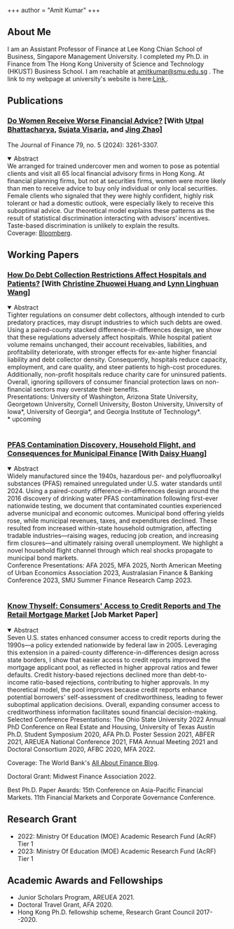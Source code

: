 +++
author = "Amit Kumar"
+++
## About Me
I am an Assistant Professor of Finance at Lee Kong Chian School of Business, Singapore Management University. I completed my Ph.D. in Finance from The Hong Kong University of Science and Technology (HKUST) Business School. I am reachable at amitkumar@smu.edu.sg . The link to my  webpage at university's website is here:<a href=https://business.smu.edu.sg/faculty/profile/6446/amit-kumar target="_blank">Link </a>.




## Publications
### <a href="https://onlinelibrary.wiley.com/doi/full/10.1111/jofi.13366" target="_blank"><span class=titlelink>Do Women Receive Worse Financial Advice?</span></a> <span class=author>[With </span> <a href=https://ubhattac.people.ust.hk target=_blank><span class=author>Utpal Bhattacharya,</span></a> <a href=https://www.bayes.city.ac.uk/faculties-and-research/experts/sujata-visaria target=_blank><span class=author>Sujata Visaria,</span></a> <span class=author> and </span><a href=https://www.polyu.edu.hk/en/af/people/academic-staff/dr-jing-zhao/ target=_blank><span class=author>Jing Zhao]</span></a>
<div class=p2>The Journal of Finance 79, no. 5 (2024): 3261-3307.</div>
<p></p>
<details open><summary>Abstract</summary>
<div class=conference>
We arranged for trained undercover men and women to pose as potential clients and visit all 65 local financial advisory firms in Hong Kong. At financial planning firms, but not at securities firms, women were more likely than men to receive advice to buy only individual or only local securities. Female clients who signaled that they were highly confident, highly risk tolerant or had a domestic outlook, were especially likely to receive this suboptimal advice. Our theoretical model explains these patterns as the result of statistical discrimination interacting with advisors’ incentives. Taste-based discrimination is unlikely to explain the results.
</div>
</details>
   
<div class=p2>Coverage: <a href = https://www.bloomberg.com/news/articles/2020-09-05/financial-advisers-give-women-worse-advice-than-men-in-hong-kong target="_blank">Bloomberg</a>.</div>



## Working Papers
### <a href="https://papers.ssrn.com/abstract_id=5374274" target="_blank"> <span class=titlelink>How Do Debt Collection Restrictions Affect Hospitals and Patients?</span></a> <span class=author>[With </span><a href=https://www.huangchristine.com/ target=_blank><span class=author>Christine Zhuowei Huang </span></a><span class=author>and </span><a href=https://discovery.nus.edu.sg/29498-lynn-linghuan-wang target=_blank><span class=author>Lynn Linghuan Wang]</span></a>
<p></p>
<details open><summary>Abstract</summary>
<div class=conference>
Tighter regulations on consumer debt collectors, although intended to curb predatory practices, may disrupt industries to which such debts are owed. Using a paired-county stacked difference-in-differences design, we show that these regulations adversely affect hospitals. While hospital patient volume remains unchanged, their account receivables, liabilities, and profitability deteriorate, with stronger effects for ex-ante higher financial liability and debt collector density. Consequently, hospitals reduce capacity, employment, and care quality, and steer patients to high-cost procedures. Additionally, non-profit hospitals reduce charity care for uninsured patients. Overall, ignoring spillovers of consumer financial protection laws on non-financial sectors may overstate their benefits.
</div>
</details>
<div class=p2>Presentations: University of Washington, Arizona State University, Georgetown University, Cornell University, Boston University, University of Iowa*, University of Georgia*, and Georgia Institute of Technology*.
<br>* upcoming
</div>
<br>


### <a href="https://papers.ssrn.com/abstract_id=3821639" target="_blank"><span class=titlelink>PFAS Contamination Discovery, Household Flight, and Consequences for Municipal Finance</span></a> <span class=author>[With </span> <a href="https://www.ssrn.com/author=1464447" target="_blank"><span class=author>Daisy Huang]</a></span>
<p></p>
<details open><summary>Abstract</summary>
<div class=conference>
Widely manufactured since the 1940s, hazardous per- and polyfluoroalkyl substances (PFAS) remained unregulated under U.S. water standards until 2024. Using a paired-county difference-in-differences design around the 2016 discovery of drinking water PFAS contamination following first-ever nationwide testing, we document that contaminated counties experienced adverse municipal and economic outcomes. Municipal bond offering yields rose, while municipal revenues, taxes, and expenditures declined. These resulted from increased within-state household outmigration, affecting tradable industries—raising wages, reducing job creation, and increasing firm closures—and ultimately raising overall unemployment. We highlight a novel household flight channel through which real shocks propagate to municipal bond markets.
</div>
</details>
<div class=p2>Conference Presentations: AFA 2025, MFA 2025, North American Meeting of Urban Economics Association 2023, Australasian Finance & Banking Conference 2023, SMU Summer Finance Research Camp 2023.
<!--<br>* <i>scheduled</i>-->
</div>
<br>

### <a href="https://papers.ssrn.com/abstract_id=3732853" target="_blank"><span class=titlelink>Know Thyself: Consumers' Access to Credit Reports and The Retail Mortgage Market</span></a> [Job Market Paper]
<p></p>
<details open><summary>Abstract</summary>
<div class=conference>
Seven U.S. states enhanced consumer access to credit reports during the 1990s—a policy extended nationwide by federal law in 2005. Leveraging this extension in a paired-county difference-in-differences design across state borders, I show that easier access to credit reports improved the mortgage applicant pool, as reflected in higher approval ratios and fewer defaults. Credit history-based rejections declined more than debt-to-income ratio-based rejections, contributing to higher approvals. In my theoretical model, the pool improves because credit reports enhance potential borrowers' self-assessment of creditworthiness, leading to fewer suboptimal application decisions. Overall, expanding consumer access to creditworthiness information facilitates sound financial decision-making.
</div>
</details>

<div class=p2>Selected Conference Presentations: The Ohio State University 2022 Annual PhD Conference on Real Estate and Housing, University of Texas Austin Ph.D. Student Symposium 2020, AFA Ph.D. Poster Session 2021, ABFER 2021, AREUEA National Conference 2021, FMA Annual Meeting 2021 and Doctoral Consortium 2020, AFBC 2020, MFA 2022.

Coverage: The World Bank's <a href = https://blogs.worldbank.org/allaboutfinance/know-thyself-access-own-credit-report-and-retail-mortgage-market target="_blank">All About Finance Blog</a>.

Doctoral Grant: Midwest Finance Association 2022.

Best Ph.D. Paper Awards: 15th Conference on Asia-Pacific Financial Markets. 11th Financial Markets and Corporate Governance Conference.
</div>


## Research Grant
+ 2022: Ministry Of Education (MOE) Academic Research Fund (AcRF) Tier 1
+ 2023: Ministry Of Education (MOE) Academic Research Fund (AcRF) Tier 1


## Academic Awards and Fellowships
  + Junior Scholars Program, AREUEA 2021.
  + Doctoral Travel Grant, AFA 2020.
  + Hong Kong Ph.D. fellowship scheme, Research Grant Council 2017--2020.
<p></p>



